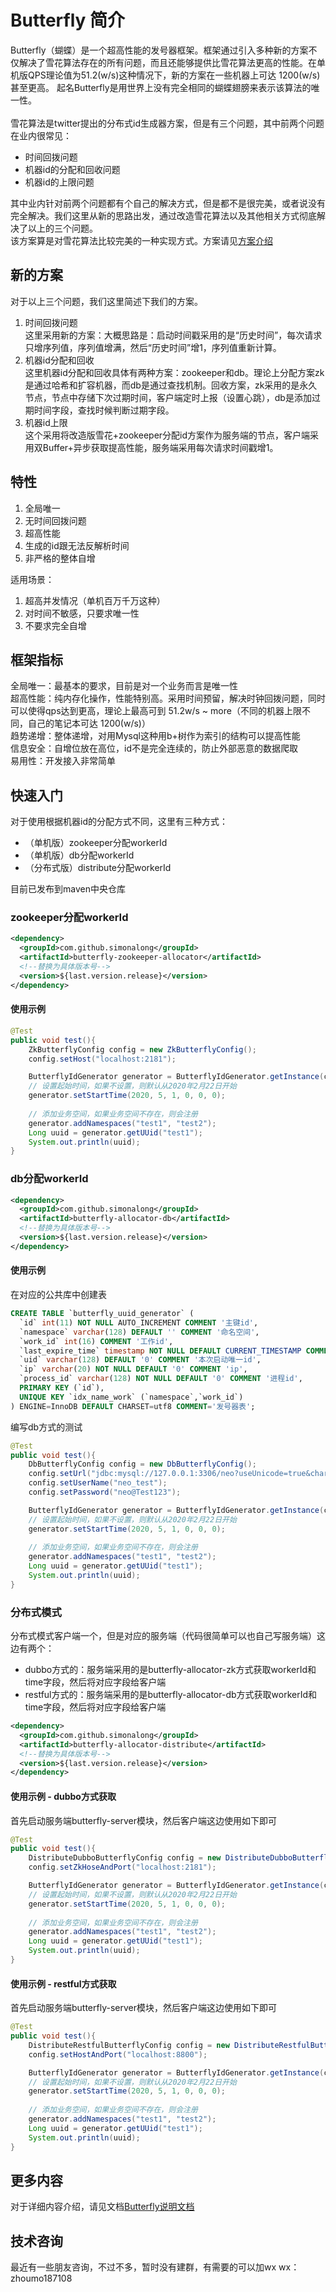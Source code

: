 # Butterfly 简介

Butterfly（蝴蝶）是一个超高性能的发号器框架。框架通过引入多种新的方案不仅解决了雪花算法存在的所有问题，而且还能够提供比雪花算法更高的性能。在单机版QPS理论值为51.2(w/s)这种情况下，新的方案在一些机器上可达 1200(w/s) 甚至更高。
起名Butterfly是用世界上没有完全相同的蝴蝶翅膀来表示该算法的唯一性。
<br /><br />
雪花算法是twitter提出的分布式id生成器方案，但是有三个问题，其中前两个问题在业内很常见：

- 时间回拨问题
- 机器id的分配和回收问题
- 机器id的上限问题

其中业内针对前两个问题都有个自己的解决方式，但是都不是很完美，或者说没有完全解决。我们这里从新的思路出发，通过改造雪花算法以及其他相关方式彻底解决了以上的三个问题。<br />该方案算是对雪花算法比较完美的一种实现方式。方案请见[方案介绍](https://www.yuque.com/simonalong/butterfly)

## 新的方案
对于以上三个问题，我们这里简述下我们的方案。
1. 时间回拨问题<br/>
这里采用新的方案：大概思路是：启动时间戳采用的是“历史时间”，每次请求只增序列值，序列值增满，然后“历史时间”增1，序列值重新计算。
2. 机器id分配和回收<br/>
这里机器id分配和回收具体有两种方案：zookeeper和db。理论上分配方案zk是通过哈希和扩容机器，而db是通过查找机制。回收方案，zk采用的是永久节点，节点中存储下次过期时间，客户端定时上报（设置心跳），db是添加过期时间字段，查找时候判断过期字段。
3. 机器id上限<br/>
这个采用将改造版雪花+zookeeper分配id方案作为服务端的节点，客户端采用双Buffer+异步获取提高性能，服务端采用每次请求时间戳增1。

## 特性
1. 全局唯一
2. 无时间回拨问题
3. 超高性能
4. 生成的id跟无法反解析时间
5. 非严格的整体自增

适用场景：
1. 超高并发情况（单机百万千万这种）
2. 对时间不敏感，只要求唯一性
3. 不要求完全自增

## 框架指标
全局唯一：最基本的要求，目前是对一个业务而言是唯一性<br/>
超高性能：纯内存化操作，性能特别高。采用时间预留，解决时钟回拨问题，同时可以使得qps达到更高，理论上最高可到 51.2w/s ~ more（不同的机器上限不同，自己的笔记本可达 1200(w/s)）<br/>
趋势递增：整体递增，对用Mysql这种用b+树作为索引的结构可以提高性能<br/>
信息安全：自增位放在高位，id不是完全连续的，防止外部恶意的数据爬取<br/>
易用性：开发接入非常简单<br/>

## 快速入门
对于使用根据机器id的分配方式不同，这里有三种方式：
- （单机版）zookeeper分配workerId
- （单机版）db分配workerId
- （分布式版）distribute分配workerId

目前已发布到maven中央仓库
### zookeeper分配workerId
```xml
<dependency>
  <groupId>com.github.simonalong</groupId>
  <artifactId>butterfly-zookeeper-allocator</artifactId>
  <!--替换为具体版本号-->
  <version>${last.version.release}</version>
</dependency>
```
#### 使用示例
```java
@Test
public void test(){
    ZkButterflyConfig config = new ZkButterflyConfig();
    config.setHost("localhost:2181");

    ButterflyIdGenerator generator = ButterflyIdGenerator.getInstance(config);
    // 设置起始时间，如果不设置，则默认从2020年2月22日开始
    generator.setStartTime(2020, 5, 1, 0, 0, 0);
            
    // 添加业务空间，如果业务空间不存在，则会注册
    generator.addNamespaces("test1", "test2");
    Long uuid = generator.getUUid("test1");
    System.out.println(uuid);
}
```
### db分配workerId
```xml
<dependency>
  <groupId>com.github.simonalong</groupId>
  <artifactId>butterfly-allocator-db</artifactId>
  <!--替换为具体版本号-->
  <version>${last.version.release}</version>
</dependency>
```
#### 使用示例
在对应的公共库中创建表
```sql
CREATE TABLE `butterfly_uuid_generator` (
  `id` int(11) NOT NULL AUTO_INCREMENT COMMENT '主键id',
  `namespace` varchar(128) DEFAULT '' COMMENT '命名空间',
  `work_id` int(16) COMMENT '工作id',
  `last_expire_time` timestamp NOT NULL DEFAULT CURRENT_TIMESTAMP COMMENT '下次失效时间',
  `uid` varchar(128) DEFAULT '0' COMMENT '本次启动唯一id',
  `ip` varchar(20) NOT NULL DEFAULT '0' COMMENT 'ip',
  `process_id` varchar(128) NOT NULL DEFAULT '0' COMMENT '进程id',
  PRIMARY KEY (`id`),
  UNIQUE KEY `idx_name_work` (`namespace`,`work_id`)
) ENGINE=InnoDB DEFAULT CHARSET=utf8 COMMENT='发号器表';
```
编写db方式的测试
```java
@Test
public void test(){
    DbButterflyConfig config = new DbButterflyConfig();
    config.setUrl("jdbc:mysql://127.0.0.1:3306/neo?useUnicode=true&characterEncoding=UTF-8&useSSL=false&&allowPublicKeyRetrieval=true");
    config.setUserName("neo_test");
    config.setPassword("neo@Test123");

    ButterflyIdGenerator generator = ButterflyIdGenerator.getInstance(config);
    // 设置起始时间，如果不设置，则默认从2020年2月22日开始
    generator.setStartTime(2020, 5, 1, 0, 0, 0);
            
    // 添加业务空间，如果业务空间不存在，则会注册
    generator.addNamespaces("test1", "test2");
    Long uuid = generator.getUUid("test1");
    System.out.println(uuid);
}
```

### 分布式模式
分布式模式客户端一个，但是对应的服务端（代码很简单可以也自己写服务端）这边有两个：
- dubbo方式的：服务端采用的是butterfly-allocator-zk方式获取workerId和time字段，然后将对应字段给客户端
- restful方式的：服务端采用的是butterfly-allocator-db方式获取workerId和time字段，然后将对应字段给客户端
```xml
<dependency>
  <groupId>com.github.simonalong</groupId>
  <artifactId>butterfly-allocator-distribute</artifactId>
  <!--替换为具体版本号-->
  <version>${last.version.release}</version>
</dependency>
```
#### 使用示例 - dubbo方式获取
首先启动服务端butterfly-server模块，然后客户端这边使用如下即可
```java
@Test
public void test(){
    DistributeDubboButterflyConfig config = new DistributeDubboButterflyConfig();
    config.setZkHoseAndPort("localhost:2181");

    ButterflyIdGenerator generator = ButterflyIdGenerator.getInstance(config);
    // 设置起始时间，如果不设置，则默认从2020年2月22日开始
    generator.setStartTime(2020, 5, 1, 0, 0, 0);
            
    // 添加业务空间，如果业务空间不存在，则会注册
    generator.addNamespaces("test1", "test2");
    Long uuid = generator.getUUid("test1");
    System.out.println(uuid);
}
```

#### 使用示例 - restful方式获取
首先启动服务端butterfly-server模块，然后客户端这边使用如下即可
```java
@Test
public void test(){
    DistributeRestfulButterflyConfig config = new DistributeRestfulButterflyConfig();
    config.setHostAndPort("localhost:8800");

    ButterflyIdGenerator generator = ButterflyIdGenerator.getInstance(config);
    // 设置起始时间，如果不设置，则默认从2020年2月22日开始
    generator.setStartTime(2020, 5, 1, 0, 0, 0);
            
    // 添加业务空间，如果业务空间不存在，则会注册
    generator.addNamespaces("test1", "test2");
    Long uuid = generator.getUUid("test1");
    System.out.println(uuid);
}
```

## 更多内容
对于详细内容介绍，请见文档[Butterfly说明文档](https://www.yuque.com/simonalong/butterfly)

## 技术咨询
最近有一些朋友咨询，不过不多，暂时没有建群，有需要的可以加wx
wx：zhoumo187108
